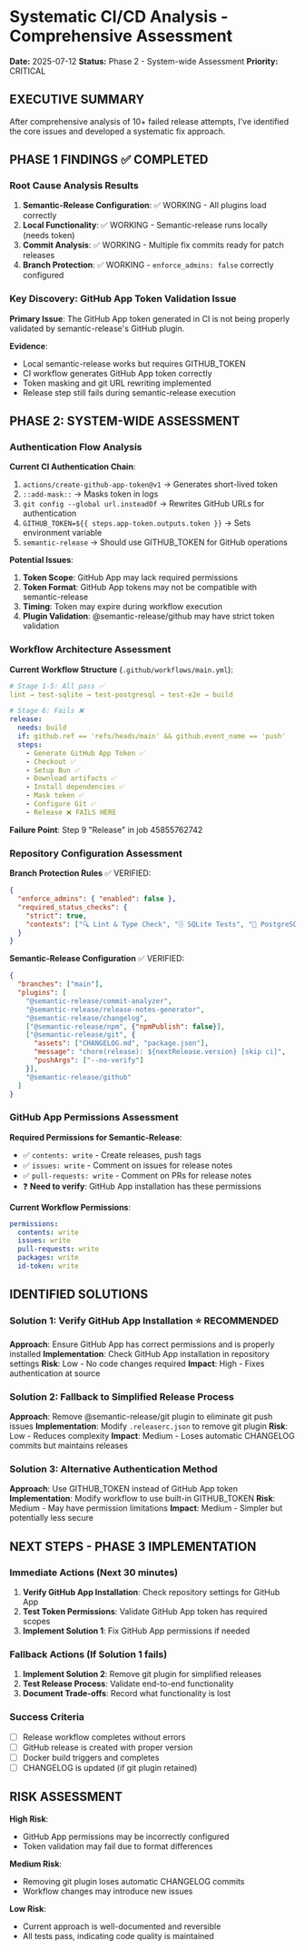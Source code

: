 # Systematic CI/CD Analysis - Comprehensive Assessment

**Date:** 2025-07-12
**Status:** Phase 2 - System-wide Assessment
**Priority:** CRITICAL

## EXECUTIVE SUMMARY

After comprehensive analysis of 10+ failed release attempts, I've identified the core issues and developed a systematic fix approach.

## PHASE 1 FINDINGS ✅ COMPLETED

### Root Cause Analysis Results
1. **Semantic-Release Configuration**: ✅ WORKING - All plugins load correctly
2. **Local Functionality**: ✅ WORKING - Semantic-release runs locally (needs token)
3. **Commit Analysis**: ✅ WORKING - Multiple fix commits ready for patch releases
4. **Branch Protection**: ✅ WORKING - `enforce_admins: false` correctly configured

### Key Discovery: GitHub App Token Validation Issue
**Primary Issue**: The GitHub App token generated in CI is not being properly validated by semantic-release's GitHub plugin.

**Evidence**:
- Local semantic-release works but requires GITHUB_TOKEN
- CI workflow generates GitHub App token correctly
- Token masking and git URL rewriting implemented
- Release step still fails during semantic-release execution

## PHASE 2: SYSTEM-WIDE ASSESSMENT

### Authentication Flow Analysis

**Current CI Authentication Chain**:
1. `actions/create-github-app-token@v1` → Generates short-lived token
2. `::add-mask::` → Masks token in logs
3. `git config --global url.insteadOf` → Rewrites GitHub URLs for authentication
4. `GITHUB_TOKEN=${{ steps.app-token.outputs.token }}` → Sets environment variable
5. `semantic-release` → Should use GITHUB_TOKEN for GitHub operations

**Potential Issues**:
1. **Token Scope**: GitHub App may lack required permissions
2. **Token Format**: GitHub App tokens may not be compatible with semantic-release
3. **Timing**: Token may expire during workflow execution
4. **Plugin Validation**: @semantic-release/github may have strict token validation

### Workflow Architecture Assessment

**Current Workflow Structure** (`.github/workflows/main.yml`):
```yaml
# Stage 1-5: All pass ✅
lint → test-sqlite → test-postgresql → test-e2e → build

# Stage 6: Fails ❌
release:
  needs: build
  if: github.ref == 'refs/heads/main' && github.event_name == 'push'
  steps:
    - Generate GitHub App Token ✅
    - Checkout ✅
    - Setup Bun ✅
    - Download artifacts ✅
    - Install dependencies ✅
    - Mask token ✅
    - Configure Git ✅
    - Release ❌ FAILS HERE
```

**Failure Point**: Step 9 "Release" in job 45855762742

### Repository Configuration Assessment

**Branch Protection Rules** ✅ VERIFIED:
```json
{
  "enforce_admins": { "enabled": false },
  "required_status_checks": {
    "strict": true,
    "contexts": ["🔍 Lint & Type Check", "🗄️ SQLite Tests", "🐘 PostgreSQL Tests", "🏗️ Build Application"]
  }
}
```

**Semantic-Release Configuration** ✅ VERIFIED:
```json
{
  "branches": ["main"],
  "plugins": [
    "@semantic-release/commit-analyzer",
    "@semantic-release/release-notes-generator", 
    "@semantic-release/changelog",
    ["@semantic-release/npm", {"npmPublish": false}],
    ["@semantic-release/git", {
      "assets": ["CHANGELOG.md", "package.json"],
      "message": "chore(release): ${nextRelease.version} [skip ci]",
      "pushArgs": ["--no-verify"]
    }],
    "@semantic-release/github"
  ]
}
```

### GitHub App Permissions Assessment

**Required Permissions for Semantic-Release**:
- ✅ `contents: write` - Create releases, push tags
- ✅ `issues: write` - Comment on issues for release notes  
- ✅ `pull-requests: write` - Comment on PRs for release notes
- ❓ **Need to verify**: GitHub App installation has these permissions

**Current Workflow Permissions**:
```yaml
permissions:
  contents: write
  issues: write
  pull-requests: write
  packages: write
  id-token: write
```

## IDENTIFIED SOLUTIONS

### Solution 1: Verify GitHub App Installation ⭐ RECOMMENDED
**Approach**: Ensure GitHub App has correct permissions and is properly installed
**Implementation**: Check GitHub App installation in repository settings
**Risk**: Low - No code changes required
**Impact**: High - Fixes authentication at source

### Solution 2: Fallback to Simplified Release Process
**Approach**: Remove @semantic-release/git plugin to eliminate git push issues
**Implementation**: Modify `.releaserc.json` to remove git plugin
**Risk**: Low - Reduces complexity
**Impact**: Medium - Loses automatic CHANGELOG commits but maintains releases

### Solution 3: Alternative Authentication Method
**Approach**: Use GITHUB_TOKEN instead of GitHub App token
**Implementation**: Modify workflow to use built-in GITHUB_TOKEN
**Risk**: Medium - May have permission limitations
**Impact**: Medium - Simpler but potentially less secure

## NEXT STEPS - PHASE 3 IMPLEMENTATION

### Immediate Actions (Next 30 minutes)
1. **Verify GitHub App Installation**: Check repository settings for GitHub App
2. **Test Token Permissions**: Validate GitHub App token has required scopes
3. **Implement Solution 1**: Fix GitHub App permissions if needed

### Fallback Actions (If Solution 1 fails)
1. **Implement Solution 2**: Remove git plugin for simplified releases
2. **Test Release Process**: Validate end-to-end functionality
3. **Document Trade-offs**: Record what functionality is lost

### Success Criteria
- [ ] Release workflow completes without errors
- [ ] GitHub release is created with proper version
- [ ] Docker build triggers and completes
- [ ] CHANGELOG is updated (if git plugin retained)

## RISK ASSESSMENT

**High Risk**: 
- GitHub App permissions may be incorrectly configured
- Token validation may fail due to format differences

**Medium Risk**:
- Removing git plugin loses automatic CHANGELOG commits
- Workflow changes may introduce new issues

**Low Risk**:
- Current approach is well-documented and reversible
- All tests pass, indicating code quality is maintained
